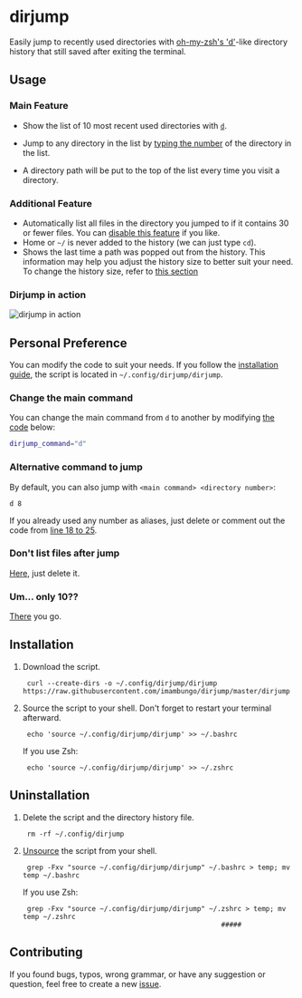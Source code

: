 # dirjump

Easily jump to recently used directories with
[oh-my-zsh's 'd'](https://superuser.com/a/664139/943615)-like directory history
that still saved after exiting the terminal.

## Usage

### Main Feature

- Show the list of 10 most recent used directories with [`d`](#change-the-main-command).
 
- Jump to any directory in the list by [typing the number](#alternative-command-to-jump) of the directory in the list.

- A directory path will be put to the top of the list every time you visit a directory.

### Additional Feature

- Automatically list all files in the directory you jumped to if it contains 30 or fewer files. You can [disable this feature](#dont-list-files-after-jump) if you like.
- Home or `~/` is never added to the history (we can just type `cd`).
- Shows the last time a path was popped out from the history. This information may help you adjust the history size to better suit your need. To change the history size, refer to [this section](#um-only-10)
        
### Dirjump in action

![dirjump in action](dirjumpinaction.gif)

## Personal Preference

You can modify the code to suit your needs. If you follow the [installation guide](#installation), the script is located in `~/.config/dirjump/dirjump`.

### Change the main command

You can change the main command from `d` to another by modifying [the code](https://github.com/imambungo/dirjump/blob/master/dirjump#L3) below:

```bash
dirjump_command="d"
```

### Alternative command to jump

By default, you can also jump with `<main command> <directory number>`:
```
d 8
```
If you already used any number as aliases, just delete or comment out the code from [line 18 to 25](https://github.com/imambungo/dirjump/blob/master/dirjump#L13).

### Don't list files after jump

[Here](https://github.com/imambungo/dirjump/blob/master/dirjump#L103), just delete it.

### Um... only 10??

[There](https://github.com/imambungo/dirjump/blob/master/dirjump#L8) you go.

## Installation

1. Download the script.

        curl --create-dirs -o ~/.config/dirjump/dirjump https://raw.githubusercontent.com/imambungo/dirjump/master/dirjump

2. Source the script to your shell. Don't forget to restart your terminal afterward.

        echo 'source ~/.config/dirjump/dirjump' >> ~/.bashrc

   If you use Zsh:

        echo 'source ~/.config/dirjump/dirjump' >> ~/.zshrc

## Uninstallation

1. Delete the script and the directory history file.

        rm -rf ~/.config/dirjump

2. [Unsource](https://stackoverflow.com/a/5413132/9157799) the script from your shell.

        grep -Fxv "source ~/.config/dirjump/dirjump" ~/.bashrc > temp; mv temp ~/.bashrc

   If you use Zsh:
   
        grep -Fxv "source ~/.config/dirjump/dirjump" ~/.zshrc > temp; mv temp ~/.zshrc
                                                        #####

## Contributing

If you found bugs, typos, wrong grammar, or have any suggestion or question,
feel free to create a new [issue](https://github.com/imambungo/dirjump/issues).
